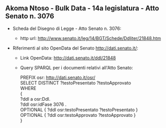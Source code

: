 ## Akoma Ntoso - Bulk Data - 14a legislatura - Atto Senato n. 3076 ##

* Scheda del Disegno di Legge - Atto Senato n. 3076:
	* http url: http://www.senato.it/leg/14/BGT/Schede/Ddliter/21848.htm

* Riferimenti al sito OpenData del Senato http://dati.senato.it/:
	* Link OpenData: http://dati.senato.it/ddl/21848
	* Query SPARQL per i documenti relativi all'Atto Senato:

        PREFIX osr: <http://dati.senato.it/osr/>  
		SELECT DISTINCT ?testoPresentato ?testoApprovato  
		WHERE  
		{  
		    ?ddl a osr:Ddl.  
		    ?ddl osr:idFase 3076 .  
		    OPTIONAL { ?ddl osr:testoPresentato ?testoPresentato }  
		    OPTIONAL { ?ddl osr:testoApprovato ?testoApprovato }  
		}
		